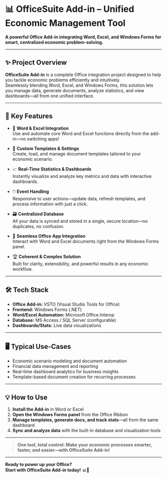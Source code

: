 # 📊 OfficeSuite Add-in – Unified Economic Management Tool

**A powerful Office Add-in integrating Word, Excel, and Windows Forms for smart, centralized economic problem-solving.**

---

## ✨ Project Overview

**OfficeSuite Add-in** is a complete Office integration project designed to help you tackle economic problems efficiently and intuitively.  
Seamlessly blending Word, Excel, and Windows Forms, this solution lets you manage data, generate documents, analyze statistics, and view dashboards—all from one unified interface.

---

## 🚀 Key Features

- 📝 **Word & Excel Integration**  
  Use and automate core Word and Excel functions directly from the add-in—no switching apps!

- 📄 **Custom Templates & Settings**  
  Create, load, and manage document templates tailored to your economic scenario.

- 📈 **Real-Time Statistics & Dashboards**  
  Instantly visualize and analyze key metrics and data with interactive dashboards.

- 🖱️ **Event Handling**  
  Responsive to user actions—update data, refresh templates, and process information with just a click.

- 🗃️ **Centralized Database**  
  All your data is synced and stored in a single, secure location—no duplicates, no confusion.

- 🔗 **Seamless Office App Integration**  
  Interact with Word and Excel documents right from the Windows Forms panel.

- 🏆 **Coherent & Complex Solution**  
  Built for clarity, extensibility, and powerful results in any economic workflow.

---

## 🛠️ Tech Stack

- **Office Add-in:** VSTO (Visual Studio Tools for Office)
- **Frontend:** Windows Forms (.NET)
- **Word/Excel Automation:** Microsoft.Office.Interop
- **Database:** MS Access / SQL Server (configurable)
- **Dashboards/Stats:** Live data visualizations

---

## 🖥️ Typical Use-Cases

- Economic scenario modeling and document automation
- Financial data management and reporting
- Real-time dashboard analytics for business insights
- Template-based document creation for recurring processes

---

## 💡 How to Use

1. **Install the Add-in** in Word or Excel
2. **Open the Windows Forms panel** from the Office Ribbon
3. **Manage templates, generate docs, and track stats**—all from the same dashboard
4. **Sync and analyze data** with the built-in database and visualization tools

---

> **One tool, total control: Make your economic processes smarter, faster, and easier—with OfficeSuite Add-in!**

---

**Ready to power up your Office?  
Start with OfficeSuite Add-in today!** 📊🚀
